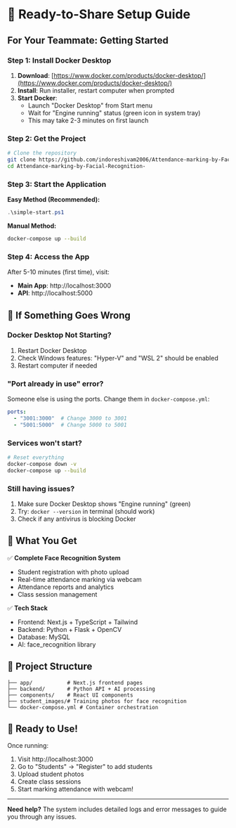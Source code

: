 # 🚀 Ready-to-Share Setup Guide

## For Your Teammate: Getting Started

### Step 1: Install Docker Desktop

1. **Download**: [https://www.docker.com/products/docker-desktop/](https://www.docker.com/products/docker-desktop/)
2. **Install**: Run installer, restart computer when prompted
3. **Start Docker**: 
   - Launch "Docker Desktop" from Start menu
   - Wait for "Engine running" status (green icon in system tray)
   - This may take 2-3 minutes on first launch

### Step 2: Get the Project

```bash
# Clone the repository
git clone https://github.com/indoreshivam2006/Attendance-marking-by-Facial-Recognition-.git
cd Attendance-marking-by-Facial-Recognition-
```

### Step 3: Start the Application

**Easy Method (Recommended):**
```powershell
.\simple-start.ps1
```

**Manual Method:**
```bash
docker-compose up --build
```

### Step 4: Access the App

After 5-10 minutes (first time), visit:
- **Main App**: http://localhost:3000
- **API**: http://localhost:5000

## 🔧 If Something Goes Wrong

### Docker Desktop Not Starting?
1. Restart Docker Desktop
2. Check Windows features: "Hyper-V" and "WSL 2" should be enabled
3. Restart computer if needed

### "Port already in use" error?
Someone else is using the ports. Change them in `docker-compose.yml`:
```yaml
ports:
  - "3001:3000"  # Change 3000 to 3001
  - "5001:5000"  # Change 5000 to 5001
```

### Services won't start?
```bash
# Reset everything
docker-compose down -v
docker-compose up --build
```

### Still having issues?
1. Make sure Docker Desktop shows "Engine running" (green)
2. Try: `docker --version` in terminal (should work)
3. Check if any antivirus is blocking Docker

## 🎯 What You Get

✅ **Complete Face Recognition System**
- Student registration with photo upload
- Real-time attendance marking via webcam
- Attendance reports and analytics
- Class session management

✅ **Tech Stack**
- Frontend: Next.js + TypeScript + Tailwind
- Backend: Python + Flask + OpenCV
- Database: MySQL
- AI: face_recognition library

## 📁 Project Structure
```
├── app/           # Next.js frontend pages
├── backend/       # Python API + AI processing  
├── components/    # React UI components
├── student_images/# Training photos for face recognition
└── docker-compose.yml # Container orchestration
```

## 🚀 Ready to Use!

Once running:
1. Visit http://localhost:3000
2. Go to "Students" → "Register" to add students
3. Upload student photos
4. Create class sessions
5. Start marking attendance with webcam!

---
**Need help?** The system includes detailed logs and error messages to guide you through any issues.